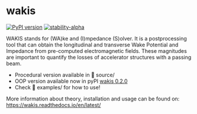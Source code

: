 wakis
===

[![PyPI version](https://badge.fury.io/py/wakis.svg)](https://badge.fury.io/py/wakis)
[![stability-alpha](https://img.shields.io/badge/stability-alpha-f4d03f.svg)](https://github.com/mkenney/software-guides/blob/master/STABILITY-BADGES.md#alpha)

WAKIS stands for (WA)ke and (I)mpedance (S)olver. It is a postprocessing tool that can obtain the longitudinal and transverse Wake Potential and Impedance from pre-computed electromagnetic fields. These magnitudes are important to quantify the losses of accelerator structures with a passing beam. 

- Procedural version available in :file_folder: source/
- OOP version available now in pyPI [wakis 0.2.0](https://pypi.org/project/wakis/)
- Check :file_folder: examples/ for how to use!

More information about theory, installation and usage can be found on: https://wakis.readthedocs.io/en/latest/
